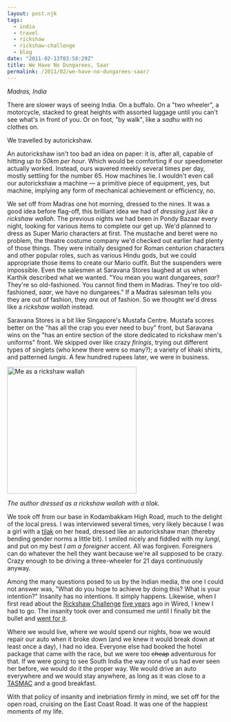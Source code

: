 ```yaml
---
layout: post.njk
tags:
  - india
  - travel
  - rickshaw
  - rickshaw-challenge
  - blog
date: "2011-02-13T03:58:29Z"
title: We Have No Dungarees, Saar
permalink: /2011/02/we-have-no-dungarees-saar/
---
```


_Madras, India_

There are slower ways of seeing India. On a buffalo. On a "two wheeler", a motorcycle, stacked to great heights with assorted luggage until you can't see what's in front of you. Or on foot, "by walk", like a _sadhu_ with no clothes on.

We travelled by autorickshaw.

An autorickshaw isn't too bad an idea on paper: it is, after all, capable of hitting _up to 50km per hour_. Which would be comforting if our speedometer actually worked. Instead, ours wavered meekly several times per day, mostly settling for the number 65. How machines lie. I wouldn't even call our autorickshaw a machine — a primitive piece of equipment, yes, but machine, implying any form of mechanical achievement or efficiency, no.

We set off from Madras one hot morning, dressed to the nines. It was a good idea before flag-off, this brilliant idea we had of _dressing just like a rickshaw wallah_. The previous nights we had been in Pondy Bazaar every night, looking for various items to complete our get up. We'd planned to dress as Super Mario characters at first. The mustache and beret were no problem, the theatre costume company we'd checked out earlier had plenty of those things. They were initially designed for Roman centurion characters and other popular roles, such as various Hindu gods, but we could appropriate those items to create our Mario outfit. But the suspenders were impossible. Even the salesmen at Saravana Stores laughed at us when Karthik described what we wanted. "You mean you want dungarees, _saar_? They're so old-fashioned. You cannot find them in Madras. They're too old-fashioned, _saar_, we have no dungarees." If a Madras salesman tells you they are out of fashion, they _are_ out of fashion. So we thought we'd dress like a _rickshaw wallah_ instead.

Saravana Stores is a bit like Singapore's Mustafa Centre. Mustafa scores better on the "has all the crap you ever need to buy" front, but Saravana wins on the "has an entire section of the store dedicated to rickshaw men's uniforms" front. We skipped over like crazy _firingis_, trying out different types of singlets (who knew there were so many?); a variety of khaki shirts, and patterned _lungis_. A few hundred rupees later, we were in business.

<img src="http://res.cloudinary.com/dmchbvarm/image/upload/h_293,w_300/v1456563146/IMG_4022_xmux4s.jpg" alt="Me as a rickshaw wallah" title="Me as a rickshaw wallah" width="300" height="293" class="size-medium wp-image-95" />

_The author dressed as a rickshaw wallah with a tilak._

We took off from our base in Kodambakkam High Road, much to the delight of the local press. I was interviewed several times, very likely because I was a girl with a [tilak](http://en.wikipedia.org/wiki/Tilaka) on her head, dressed like an autorickshaw man (thereby bending gender norms a little bit). I smiled nicely and fiddled with my _lungi_, and put on my best _I am a foreigner_ accent. All was forgiven. Foreigners can do whatever the hell they want because we're all supposed to be crazy. Crazy enough to be driving a three-wheeler for 21 days continuously anyway.

Among the many questions posed to us by the Indian media, the one I could not answer was, "What do you hope to achieve by doing this? What is your intention?" Insanity has no intentions. It simply happens. Likewise, when I first read about the [Rickshaw Challenge](http://rickshawchallenge.com) [five years](http://www.wired.com/wired/archive/15.01/posts.html?pg=5) ago in Wired, I knew I had to go. The insanity took over and consumed me until I finally bit the bullet and [went for it](http://rickrollshaw.com/).

Where we would live, where we would spend our nights, how we would repair our auto when it broke down (and we knew it would break down at least once a day), I had no idea. Everyone else had booked the hotel package that came with the race, but we were too <s>cheap</s> adventurous for that. If we were going to see South India the way none of us had ever seen her before, we would do it the proper way. We would drive an auto everywhere and we would stay anywhere, as long as it was close to a [TASMAC](http://en.wikipedia.org/wiki/TASMAC) and a good breakfast.

With that policy of insanity and inebriation firmly in mind, we set off for the open road, cruising on the East Coast Road. It was one of the happiest moments of my life.

